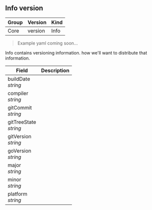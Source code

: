 ## Info version

Group        | Version     | Kind
------------ | ---------- | -----------
Core | version | Info

> Example yaml coming soon...



Info contains versioning information. how we'll want to distribute that information.



Field        | Description
------------ | -----------
buildDate <br /> *string* | 
compiler <br /> *string* | 
gitCommit <br /> *string* | 
gitTreeState <br /> *string* | 
gitVersion <br /> *string* | 
goVersion <br /> *string* | 
major <br /> *string* | 
minor <br /> *string* | 
platform <br /> *string* | 

